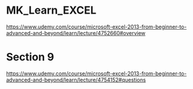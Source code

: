 # MK_Learn_EXCEL

https://www.udemy.com/course/microsoft-excel-2013-from-beginner-to-advanced-and-beyond/learn/lecture/4752660#overview

# Section 9
https://www.udemy.com/course/microsoft-excel-2013-from-beginner-to-advanced-and-beyond/learn/lecture/4754152#questions
